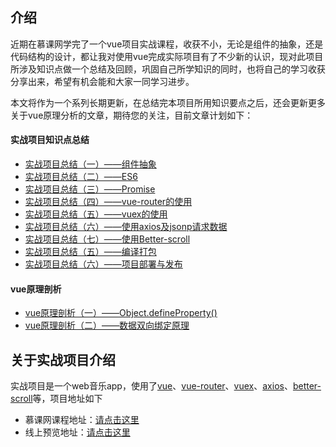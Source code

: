 ## 介绍
近期在慕课网学完了一个vue项目实战课程，收获不小，无论是组件的抽象，还是代码结构的设计，都让我对使用vue完成实际项目有了不少新的认识，现对此项目所涉及知识点做一个总结及回顾，巩固自己所学知识的同时，也将自己的学习收获分享出来，希望有机会能和大家一同学习进步。

本文将作为一个系列长期更新，在总结完本项目所用知识要点之后，还会更新更多关于vue原理分析的文章，期待您的关注，目前文章计划如下：

#### 实战项目知识点总结

+ [实战项目总结（一）——组件抽象]()
+ [实战项目总结（二）——ES6]()
+ [实战项目总结（三）——Promise]()
+ [实战项目总结（四）——vue-router的使用]()
+ [实战项目总结（五）——vuex的使用]()
+ [实战项目总结（六）——使用axios及jsonp请求数据]()
+ [实战项目总结（七）——使用Better-scroll]()
+ [实战项目总结（五）——编译打包]()
+ [实战项目总结（六）——项目部署与发布]()

#### vue原理剖析

+ [vue原理剖析（一）——Object.defineProperty()]()
+ [vue原理剖析（二）——数据双向绑定原理]()

## 关于实战项目介绍
实战项目是一个web音乐app，使用了[vue](https://github.com/vuejs/vue)、[vue-router](https://github.com/vuejs/vue-router)、[vuex](https://github.com/vuejs/vuex)、[axios](https://github.com/mzabriskie/axios)、[better-scroll](https://github.com/ustbhuangyi/better-scroll)等，项目地址如下

+ 慕课网课程地址：[请点击这里](http://coding.imooc.com/class/107.html)
+ 线上预览地址：[请点击这里](http;//music.zsqos.xin)


